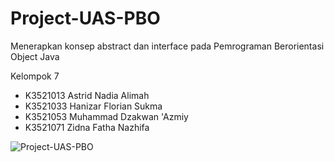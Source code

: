 # Project-UAS-PBO
Menerapkan konsep abstract dan interface pada Pemrograman Berorientasi Object Java

Kelompok 7
  - K3521013	Astrid Nadia Alimah
  - K3521033	Hanizar Florian Sukma
  - K3521053	Muhammad Dzakwan 'Azmiy
  - K3521071	Zidna Fatha Nazhifa


![Project-UAS-PBO](https://user-images.githubusercontent.com/96978262/211153545-75d3dc2b-3076-4c22-baf7-26f2dc4db108.png)
